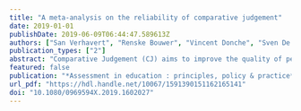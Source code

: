 ```yaml
---
title: "A meta-analysis on the reliability of comparative judgement"
date: 2019-01-01
publishDate: 2019-06-09T06:44:47.589613Z
authors: ["San Verhavert", "Renske Bouwer", "Vincent Donche", "Sven De Maeyer"]
publication_types: ["2"]
abstract: "Comparative Judgement (CJ) aims to improve the quality of performance-based assessments by letting multiple assessors judge pairs of performances. CJ is generally associated with high levels of reliability, but there is also a large variation in reliability between assessments. This study investigates which assessment characteristics influence the level of reliability. A meta-analysis was performed on the results of 49 CJ assessments. Results show that there was an effect of the number of comparisons on the level of reliability. In addition, the probability of reaching an asymptote in the reliability, i.e., the point where large effort is needed to only slightly increase the reliability, was larger for experts and peers than for novices. For reliability levels of .70 between 10 and 14 comparisons per performance are needed. This rises to 26 to 37 comparisons for a reliability of .90."
featured: false
publication: "*Assessment in education : principles, policy & practice*"
url_pdf: "https://hdl.handle.net/10067/1591390151162165141"
doi: "10.1080/0969594X.2019.1602027"
---
```


